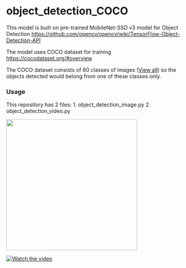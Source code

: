 # object_detection_COCO

This model is built on pre-trained MobileNet-SSD v3 model for Object Detection
https://github.com/opencv/opencv/wiki/TensorFlow-Object-Detection-API

The model uses COCO dataset for training
https://cocodataset.org/#overview

The COCO dataset consists of 80 classes of images (<a href="/labels.txt">View all</a>) so the objects detected would belong from one of these classes only.


<h3> Usage </h3>
This repository has 2 files: 
1. object_detection_image.py
2. object_detection_video.py


<a href="https://drive.google.com/file/d/1gCED6yLAS6wy4BLSSG8iY2vbAPxRSvis/view?usp=sharing"><img src="/videoThumb.PNG" width=350></a>

[![Watch the video](/videoThumb.PNG)](https://youtu.be/vt5fpE0bzSY)
